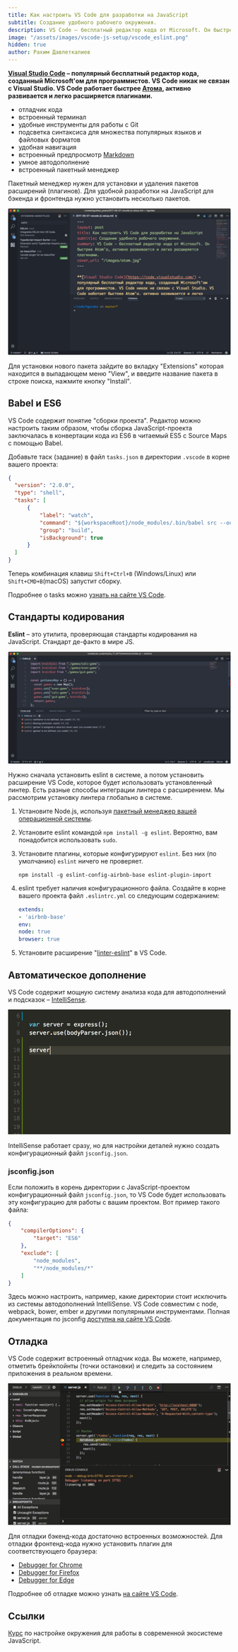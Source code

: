 ```yaml
---
title: Как настроить VS Code для разработки на JavaScript
subtitle: Создание удобного рабочего окружения.
description: VS Code – бесплатный редактор кода от Microsoft. Он быстрее Атома, активно развивается и легко расширяется плагинами.
image: "/assets/images/vscode-js-setup/vscode_eslint.png"
hidden: true
author: Рахим Давлеткалиев
---
```


**[Visual Studio Code](https://code.visualstudio.com/) – популярный бесплатный редактор кода, созданный Microsoft'ом для программистов. VS Code никак не связан с Visual Studio. VS Code работает быстрее [Атома](/atom-js-setup/), активно развивается и легко расширяется плагинами.**

- отладчик кода
- встроенный терминал
- удобные инструменты для работы с Git
- подсветка синтаксиса для множества популярных языков и файловых форматов
- удобная навигация
- встроенный предпросмотр [Markdown](/markdown/)
- умное автодополнение
- встроенный пакетный менеджер

<Banner name="profession-frontend" />

Пакетный менеджер нужен для установки и удаления пакетов расширений (плагинов). Для удобной разработки на JavaScript для бэкенда и фронтенда нужно установить несколько пакетов.

![install package in vs code](/assets/images/vscode-js-setup/vscode-install.png)

Для установки нового пакета зайдите во вкладку "Extensions" которая находится в выпадающем меню "View", и введите название пакета в строке поиска, нажмите кнопку "Install".

## Babel и ES6

VS Code содержит понятие "сборки проекта". Редактор можно настроить таким образом, чтобы сборка JavaScript-проекта заключалась в конвертации кода из ES6 в читаемый ES5 с Source Maps с помощью Babel.

Добавьте таск (задание) в файл `tasks.json` в директории `.vscode` в корне вашего проекта:

```json
{
  "version": "2.0.0",
  "type": "shell",
  "tasks": [
      {
          "label": "watch",
          "command": "${workspaceRoot}/node_modules/.bin/babel src --out-dir dist -w --source-maps",
          "group": "build",
          "isBackground": true
      }
  ]
}
```

Теперь комбинация клавиш `Shift+Ctrl+B` (Windows/Linux) или `Shift+CMD+B`(macOS) запустит сборку.

Подробнее о tasks можно [узнать на сайте VS Code](https://code.visualstudio.com/docs/editor/tasks).

## Стандарты кодирования

**Eslint** – это утилита, проверяющая стандарты кодирования на JavaScript. Стандарт де-факто в мире JS.

![eslint vscode](/assets/images/vscode-js-setup/vscode_eslint.png)

Нужно сначала установить eslint в системе, а потом установить расширение VS Code, которое будет использовать установленный линтер. Есть разные способы интеграции линтера с расширением. Мы рассмотрим установку линтера глобально в системе.

1. Установите Node.js, используя [пакетный менеджер вашей операционной системы](https://nodejs.org/en/download/package-manager/).
2. Установите eslint командой `npm install -g eslint`. Вероятно, вам понадобится использовать `sudo`.
3. Установите плагины, которые конфигурируют `eslint`. Без них (по умолчанию) `eslint` ничего не проверяет.

    ```shell
    npm install -g eslint-config-airbnb-base eslint-plugin-import
    ```

4. eslint требует наличия конфигурационного файла. Создайте в корне вашего проекта файл `.eslintrc.yml` со следующим содержанием:

    ```yml
    extends:
    - 'airbnb-base'
    env:
    node: true
    browser: true
    ```

5. Установите расширение "[linter-eslint](https://marketplace.visualstudio.com/items?itemName=dbaeumer.vscode-eslint)" в VS Code.

## Автоматическое дополнение

VS Code содержит мощную систему анализа кода для автодополнений и подсказок – [IntelliSense](https://code.visualstudio.com/docs/editor/intellisense).

![vs code intellisense](/assets/images/vscode-js-setup/javascript_javascript_intellisense.gif)

IntelliSense работает сразу, но для настройки деталей нужно создать конфигурационный файл `jsconfig.json`.

### jsconfig.json

Если положить в корень директории с JavaScript-проектом конфигурационный файл `jsconfig.json`, то VS Code будет использовать эту конфигурацию для работы с вашим проектом. Вот пример такого файла:

```json
{
    "compilerOptions": {
        "target": "ES6"
    },
    "exclude": [
        "node_modules",
        "**/node_modules/*"
    ]
}
```

Здесь можно настроить, например, какие директории стоит исключить из системы автодополнений IntelliSense. VS Code совместим с node, webpack, bower, ember и другими популярными инструментами. Полная документация по jsconfig [доступна на сайте VS Code](https://code.visualstudio.com/docs/languages/jsconfig).

## Отладка

VS Code содержит встроенный отладчик кода. Вы можете, например, отметить брейкпойнты (точки остановки) и следить за состоянием приложения в реальном времени.

![vs code debugging](/assets/images/vscode-js-setup/javascript_debug_data_inspection.gif)

Для отладки бэкенд-кода достаточно встроенных возможностей. Для отладки фронтенд-кода нужно установить плагин для соответствующего браузера:

- [Debugger for Chrome](https://marketplace.visualstudio.com/items?itemName=msjsdiag.debugger-for-chrome)
- [Debugger for Firefox](https://marketplace.visualstudio.com/items?itemName=hbenl.vscode-firefox-debug)
- [Debugger for Edge](https://marketplace.visualstudio.com/items?itemName=msjsdiag.debugger-for-edge)

Подробнее об отладке можно узнать [на сайте VS Code](https://code.visualstudio.com/docs/editor/debugging).

## Ссылки

[Курс](https://ru.hexlet.io/courses/js-setup-environment) по настройке окружения для работы в современной экосистеме JavaScript.
